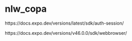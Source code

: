 # nlw_copa
<p> https://docs.expo.dev/versions/latest/sdk/auth-session/  </p>
<p> https://docs.expo.dev/versions/v46.0.0/sdk/webbrowser/ </p>
